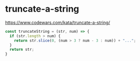 # truncate-a-string
https://www.codewars.com/kata/truncate-a-string/


```javascript
const truncateString = (str, num) => {
  if (str.length > num) {
    return str.slice(0, (num > 3 ? num - 3 : num)) + "...";
  }
  return str;
}
```
